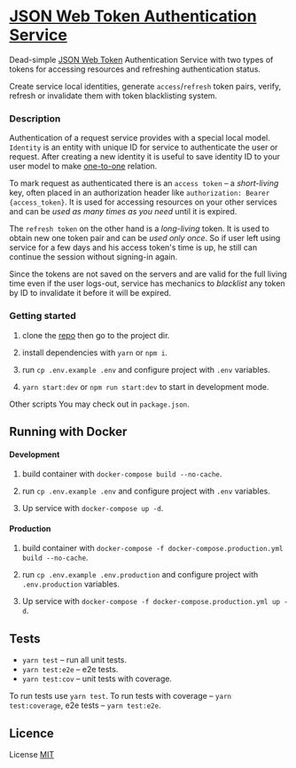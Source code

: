 # [JSON Web Token Authentication Service](https://github.com/qkudev/jwt-authentication-service)


Dead-simple [JSON Web Token](https://auth0.com/docs/jwt) Authentication Service with two types of
tokens for accessing resources and refreshing authentication status.

Create service local identities, generate `access`/`refresh` token pairs, verify, refresh or invalidate them
with token blacklisting system.


### Description

Authentication of a request service provides with a special local model. `Identity` is an entity with unique ID
for service to authenticate the user or request. After creating a new identity it is useful to save identity
ID to your user model to make [one-to-one]( https://en.wikipedia.org/wiki/One-to-one_\(data_model\)) relation.

To mark request as authenticated there is an `access token` – a *short-living* key, often placed in an authorization
header like `authorization: Bearer {access_token}`. It is used for accessing resources on your other services
and can be *used as many times as you need* until it is expired.

The `refresh token` on the other hand is a *long-living* token. It is used to obtain new one token pair and
can be *used only once*. So if user left using service for a few days and his access token's time is up, 
he still can continue the session without signing-in again.

Since the tokens are not saved on the servers and are valid for the full living time even if 
the user logs-out, service has mechanics to *blacklist* any token by ID to invalidate it before it will be expired.


### Getting  started

  1. clone the [repo](https://github.com/qkudev/jwt-authentication-service) then go to the project dir.

  2. install dependencies with `yarn` or `npm i`.

  3. run `cp .env.example .env` and configure project with `.env` variables.

  4. `yarn start:dev` or `npm run start:dev` to start in development mode.

Other scripts You may check out in `package.json`.


## Running with Docker

#### Development

1. build container with `docker-compose build --no-cache`.

2. run `cp .env.example .env` and configure project with `.env` variables.

3. Up service with `docker-compose up -d`.


#### Production

1. build container with `docker-compose -f docker-compose.production.yml build --no-cache`.

2. run `cp .env.example .env.production` and configure project with `.env.production` variables.

3. Up service with `docker-compose -f docker-compose.production.yml up -d`.


## Tests

 * `yarn test` – run all unit tests.
 * `yarn test:e2e` –  e2e tests.
 * `yarn test:cov` – unit tests with coverage.

To run tests use `yarn test`. To run tests with coverage – `yarn test:coverage`, 
e2e tests – `yarn test:e2e`.


## Licence

License [MIT](https://github.com/qkudev/jwt-authentication-service/blob/master/LICENSE)
